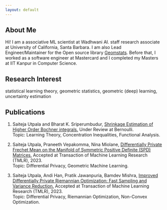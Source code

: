```yaml
---
layout: default
---
```


## About Me

Hi! I am a associative ML scientist at Wadhwani AI. staff research associate at University of California, Santa Barbara. I am also Lead Engineer/Maintainer for the Open source library <a href="https://github.com/geomstats/geomstats">Geomstats</a>. Before that, I worked as a software engineer at Mastercard and I completed my Masters at IIT Kanpur in Computer Science.

## Research Interest

statistical learning theory, geometric statistics, geometric (deep) learning, uncertainty estimation



## Publications

1. Saiteja Utpala and Bharat K. Sriperumbudur, <a href="https://arxiv.org/pdf/2207.06357.pdf">Shrinkage Estimation of Higher Order Bochner integrals.</a> 
    Under Review at Bernoulli.  
    Topic: Learning Theory, Concentration Inequalities, Functional Analysis.


2. Saiteja Utpala, Praneeth Vepakomma, Nina Miolane,  <a href="https://arxiv.org/pdf/2208.04245.pdf">Differentially Private Frechet Mean on the Manifold of Symmetric Positive Definite (SPD) Matrices.</a> 
    Accepted at Transaction of Machine Learning Research (TMLR), 2023.  
    Topic: Differential Privacy, Geometric Machine Learning.

3. Saiteja Utpala, Andi Han, Pratik Jawanpuria, Bamdev Mishra, <a href="https://openreview.net/forum?id=paguBNtqiO&referrer=\%5BTMLR\%5D(\%2Fgroup\%3Fid\%3DTMLR">Improved Differentially Private Riemannian Optimization: Fast Sampling and Variance Reduction.</a>
    Accepted at Transaction of Machine Learning Research (TMLR), 2023.  
    Topic: Differential Privacy, Riemannian Optimization, Non-Convex Optimization.

